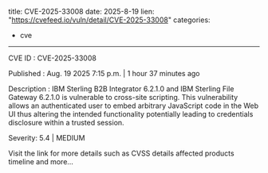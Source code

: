  
title: CVE-2025-33008
date: 2025-8-19
lien: "https://cvefeed.io/vuln/detail/CVE-2025-33008"
categories:
  - cve
---

CVE ID : CVE-2025-33008

Published :  Aug. 19
2025
7:15 p.m. | 1 hour
37 minutes ago

Description : IBM Sterling B2B Integrator 6.2.1.0 and IBM Sterling File Gateway 6.2.1.0 is vulnerable to cross-site scripting. This vulnerability allows an authenticated user to embed arbitrary JavaScript code in the Web UI thus altering the intended functionality potentially leading to credentials disclosure within a trusted session.

Severity: 5.4 | MEDIUM

Visit the link for more details
such as CVSS details
affected products
timeline
and more...
